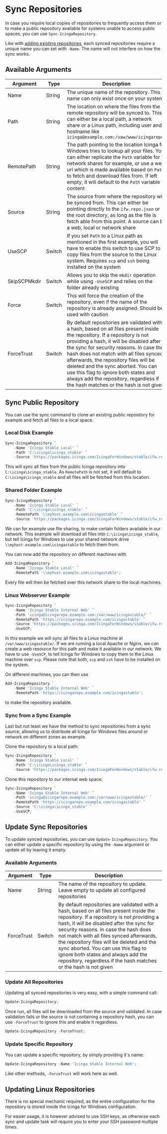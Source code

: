 # Sync Repositories

In case you require local copies of repositories to frequently access them or to make a public repository available for systems unable to access public spaces, you can use `Sync-IcingaRepository`.

Like with [adding existing repositories](01-Add-Existing-Repositories.md), each synced repositories require a unique name you can set with `-Name`. The name will not interfere on how the sync works.

## Available Arguments

| Argument     | Type   | Description                                                                     |
| ---          |---     | ---                                                                             |
| Name         | String | The unique name of the repository. This name can only exist once on your system |
| Path         | String | The location on where the files from the remote repository will be synced to. This can either be a local path, a network share or a Linux path, including user and hostname like `icinga@example.com:/vaw/www/icingarepo/`
| RemotePath   | String | The path pointing to the location Icinga for Windows tries to lookup all your files. You can either replicate the `Path` variable for network shares for example, or use a web url which is made available based on `Path` to fetch and download files from. If left empty, it will default to the `Path` variable content |
| Source       | String | The source from where the repository will be synced from. This can either be pointing directly to the `ifw.repo.json` or the root directory, as long as the file is fetch able from this point. A source can be a web, local or network share |
| UseSCP       | Switch | If you set `Path` to a Linux path as mentioned in the first example, you will have to enable this switch to use SCP to copy files from the source to the Linux system. Requires `scp` and `ssh` being installed on the system |
| SkipSCPMkdir | Switch | Allows you to skip the `mkdir` operation while using `-UseSCP` and relies on the folder already existing |
| Force        | Switch | This will force the creation of the repository, even if the name of the repository is already assigned. Should be used with caution |
| ForceTrust   | Switch | By default repositories are validated with a hash, based on all files present inside the repository. If a repository is not providing a hash, it will be disabled after the sync for security reasons. In case the hash does not match with all files synced afterwards, the repository files will be deleted and the sync aborted. You can use this flag to ignore both states and always add the repository, regardless if the hash matches or the hash is not given |

## Sync Public Repository

You can use the sync command to clone an existing public repository for example and fetch all files to a local space.

### Local Disk Example

```powershell
Sync-IcingaRepository `
    -Name 'Icinga Stable Local' `
    -Path 'C:\icinga\icinga_stable' `
    -Source 'https://packages.icinga.com/IcingaForWindows/stable/ifw.repo.json';
```

This will sync all files from the public Icinga repository into `C:\icinga\icinga_stable`. As `RemotePath` is not set, it will default to `C:\icinga\icinga_stable` and all files will be fetched from this location.

### Shared Folder Example

```powershell
Sync-IcingaRepository `
    -Name 'Icinga Stable Local' `
    -Path 'C:\icinga\icinga_stable' `
    -RemotePath '\\myhost.example.com\icingastable' `
    -Source 'https://packages.icinga.com/IcingaForWindows/stable/ifw.repo.json';
```

We can for example use file sharing, to make certain folders available in our network. This example will download all files into `C:\icinga\icinga_stable`, but tell Icinga for Windows to use your shared network drive `\\myhost.example.com\icingastable` to fetch them from.

You can now add the repository on different machines with

```powershell
Add-IcingaRepository `
    -Name 'Icinga Stable Local' `
    -RemotePath '\\myhost.example.com\icingastable';
```

Every file will then be fetched over this network share to the local machines.

### Linux Webserver Example

```powershell
Sync-IcingaRepository `
    -Name 'Icinga Stable Internal Web' `
    -Path 'icinga@icingarepo.example.com:/var/www/icingastable/' `
    -RemotePath 'https://icingarepo.example.com/icingastable' `
    -Source 'https://packages.icinga.com/IcingaForWindows/stable/ifw.repo.json' `
    -UseSCP;
```

In this example we will sync all files to a Linux machine at `/var/www/icingastable/`. If we are running a local Apache or Nginx, we can create a web resource for this path and make it available in our network. We have to use `-UseSCP`, to tell Icinga for Windows to copy them to the Linux machine over `scp`. Please note that both, `scp` and `ssh` have to be installed  on the system.

On different machines, you can then use

```powershell
Add-IcingaRepository `
    -Name 'Icinga Stable Internal Web' `
    -RemotePath 'https://icingarepo.example.com/icingastable';
```

to make the repository available.

### Sync from a Sync Example

Last but not least we have the method to sync repositories from a sync source, allowing us to distribute all Icinga for Windows files around or network on different zones as example.

Clone the repository to a local path:

```powershell
Sync-IcingaRepository `
    -Name 'Icinga Stable Local' `
    -Path 'C:\icinga\icinga_stable' `
    -Source 'https://packages.icinga.com/IcingaForWindows/stable/ifw.repo.json';
```

Clone this repository to our internal web space:

```powershell
Sync-IcingaRepository `
    -Name 'Icinga Stable Internal Web' `
    -Path 'icinga@icingarepo.example.com:/var/www/icingastable/' `
    -RemotePath 'https://icingarepo.example.com/icingastable' `
    -Source 'C:\icinga\icinga_stable' `
    -UseSCP;
```

## Update Sync Repositories

To update synced repositories, you can use `Update-IcingaRepository`. You can either update a specific repository by using the `-Name` argument or update all by leaving it empty.

### Available Arguments

| Argument   | Type   | Description                                                                     |
| ---        |---     | ---                                                                             |
| Name       | String | The name of the repository to update. Leave empty to update all configured repositories |
| ForceTrust | Switch | By default repositories are validated with a hash, based on all files present inside the repository. If a repository is not providing a hash, it will be disabled after the sync for security reasons. In case the hash does not match with all files synced afterwards, the repository files will be deleted and the sync aborted. You can use this flag to ignore both states and always add the repository, regardless if the hash matches or the hash is not given |

### Update All Repositories

Updating all synced repositories is very easy, with a simple command call:

```powershell
Update-IcingaRepository;
```

Once run, all files will be downloaded from the source and validated. In case validation fails or the source is not containing a repository hash, you can use `-ForceTrust` to ignore this and enable it regardless.

```powershell
Update-IcingaRepository -ForceTrust;
```

### Update Specific Repository

You can update a specific repository, by simply providing it's name:

```powershell
Update-IcingaRepository -Name 'Icinga Stable Internal Web';
```

Like other methods, `-ForceTrust` will work here as well.

## Updating Linux Repositories

There is no special mechanic required, as the entire configuration for the repository is stored inside the Icinga for Windows configuration.

For easier usage, it is however advised to use SSH keys, as otherwise each sync and update task will require you to enter your SSH password multiple times.
